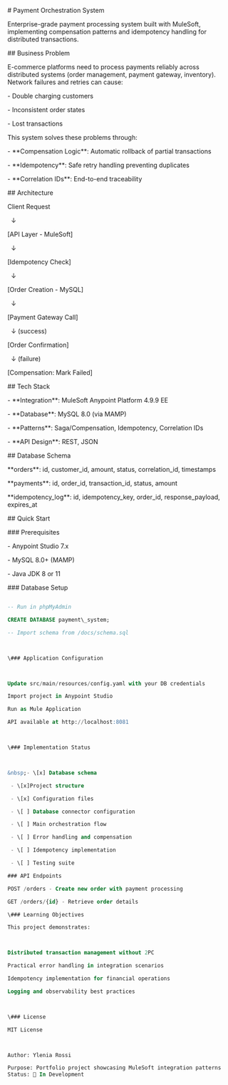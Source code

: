\# Payment Orchestration System



Enterprise-grade payment processing system built with MuleSoft, implementing compensation patterns and idempotency handling for distributed transactions.



\## Business Problem



E-commerce platforms need to process payments reliably across distributed systems (order management, payment gateway, inventory). Network failures and retries can cause:

\- Double charging customers

\- Inconsistent order states

\- Lost transactions



This system solves these problems through:

\- \*\*Compensation Logic\*\*: Automatic rollback of partial transactions

\- \*\*Idempotency\*\*: Safe retry handling preventing duplicates

\- \*\*Correlation IDs\*\*: End-to-end traceability



\## Architecture



Client Request

&nbsp;	↓

\[API Layer - MuleSoft]

&nbsp;	↓

\[Idempotency Check]

&nbsp;	↓

\[Order Creation - MySQL]

&nbsp;	↓

\[Payment Gateway Call]

&nbsp;	↓ (success)

\[Order Confirmation]

&nbsp;	↓ (failure)

\[Compensation: Mark Failed]



\## Tech Stack



\- \*\*Integration\*\*: MuleSoft Anypoint Platform 4.9.9 EE

\- \*\*Database\*\*: MySQL 8.0 (via MAMP)

\- \*\*Patterns\*\*: Saga/Compensation, Idempotency, Correlation IDs

\- \*\*API Design\*\*: REST, JSON



\## Database Schema



\*\*orders\*\*: id, customer\_id, amount, status, correlation\_id, timestamps  

\*\*payments\*\*: id, order\_id, transaction\_id, status, amount  

\*\*idempotency\_log\*\*: id, idempotency\_key, order\_id, response\_payload, expires\_at



\## Quick Start



\### Prerequisites

\- Anypoint Studio 7.x

\- MySQL 8.0+ (MAMP)

\- Java JDK 8 or 11



\### Database Setup

```sql

-- Run in phpMyAdmin

CREATE DATABASE payment\_system;

-- Import schema from /docs/schema.sql



\### Application Configuration



Update src/main/resources/config.yaml with your DB credentials

Import project in Anypoint Studio

Run as Mule Application

API available at http://localhost:8081



\### Implementation Status



&nbsp;- \[x] Database schema

 - \[x]Project structure

 - \[x] Configuration files

 - \[ ] Database connector configuration

 - \[ ] Main orchestration flow

 - \[ ] Error handling and compensation

 - \[ ] Idempotency implementation

 - \[ ] Testing suite

### API Endpoints

POST /orders - Create new order with payment processing

GET /orders/{id} - Retrieve order details

\### Learning Objectives

This project demonstrates:



Distributed transaction management without 2PC

Practical error handling in integration scenarios

Idempotency implementation for financial operations

Logging and observability best practices



\### License

MIT License



Author: Ylenia Rossi

Purpose: Portfolio project showcasing MuleSoft integration patterns
Status: 🚧 In Development

